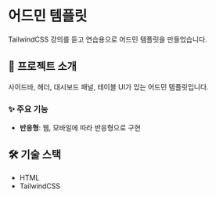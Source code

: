 # 어드민 템플릿

TailwindCSS 강의를 듣고 연습용으로 어드민 템플릿을 만들었습니다.

## 📱 프로젝트 소개

사이드바, 헤더, 대시보드 패널, 테이블 UI가 있는 어드민 템플릿입니다.

### ✨ 주요 기능

- **반응형**: 웹, 모바일에 따라 반응형으로 구현

## 🛠 기술 스택

- HTML
- TailwindCSS
